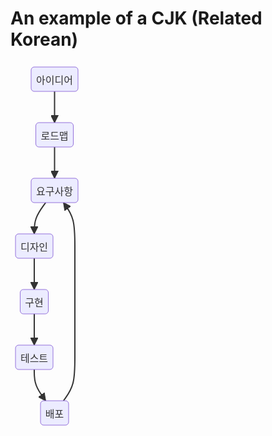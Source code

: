 # An example of a CJK (Related Korean)

<svg aria-roledescription="flowchart-v2" role="graphics-document document" viewBox="-8 -8 116 589" style="max-width: 116px;" xmlns="http://www.w3.org/2000/svg" width="100%" id="mermaid-0"><style>#mermaid-0{font-family:arial,sans-serif;font-size:16px;fill:#333;}#mermaid-0 .error-icon{fill:#552222;}#mermaid-0 .error-text{fill:#552222;stroke:#552222;}#mermaid-0 .edge-thickness-normal{stroke-width:2px;}#mermaid-0 .edge-thickness-thick{stroke-width:3.5px;}#mermaid-0 .edge-pattern-solid{stroke-dasharray:0;}#mermaid-0 .edge-pattern-dashed{stroke-dasharray:3;}#mermaid-0 .edge-pattern-dotted{stroke-dasharray:2;}#mermaid-0 .marker{fill:#333333;stroke:#333333;}#mermaid-0 .marker.cross{stroke:#333333;}#mermaid-0 svg{font-family:arial,sans-serif;font-size:16px;}#mermaid-0 .label{font-family:arial,sans-serif;color:#333;}#mermaid-0 .cluster-label text{fill:#333;}#mermaid-0 .cluster-label span,#mermaid-0 p{color:#333;}#mermaid-0 .label text,#mermaid-0 span,#mermaid-0 p{fill:#333;color:#333;}#mermaid-0 .node rect,#mermaid-0 .node circle,#mermaid-0 .node ellipse,#mermaid-0 .node polygon,#mermaid-0 .node path{fill:#ECECFF;stroke:#9370DB;stroke-width:1px;}#mermaid-0 .flowchart-label text{text-anchor:middle;}#mermaid-0 .node .label{text-align:center;}#mermaid-0 .node.clickable{cursor:pointer;}#mermaid-0 .arrowheadPath{fill:#333333;}#mermaid-0 .edgePath .path{stroke:#333333;stroke-width:2.0px;}#mermaid-0 .flowchart-link{stroke:#333333;fill:none;}#mermaid-0 .edgeLabel{background-color:#e8e8e8;text-align:center;}#mermaid-0 .edgeLabel rect{opacity:0.5;background-color:#e8e8e8;fill:#e8e8e8;}#mermaid-0 .cluster rect{fill:#ffffde;stroke:#aaaa33;stroke-width:1px;}#mermaid-0 .cluster text{fill:#333;}#mermaid-0 .cluster span,#mermaid-0 p{color:#333;}#mermaid-0 div.mermaidTooltip{position:absolute;text-align:center;max-width:200px;padding:2px;font-family:arial,sans-serif;font-size:12px;background:hsl(80, 100%, 96.2745098039%);border:1px solid #aaaa33;border-radius:2px;pointer-events:none;z-index:100;}#mermaid-0 .flowchartTitleText{text-anchor:middle;font-size:18px;fill:#333;}#mermaid-0 :root{--mermaid-font-family:arial,sans-serif;}</style><g><marker orient="auto" markerHeight="12" markerWidth="12" markerUnits="userSpaceOnUse" refY="5" refX="10" viewBox="0 0 10 10" class="marker flowchart" id="flowchart-pointEnd"><path style="stroke-width: 1; stroke-dasharray: 1, 0;" class="arrowMarkerPath" d="M 0 0 L 10 5 L 0 10 z"></path></marker><marker orient="auto" markerHeight="12" markerWidth="12" markerUnits="userSpaceOnUse" refY="5" refX="0" viewBox="0 0 10 10" class="marker flowchart" id="flowchart-pointStart"><path style="stroke-width: 1; stroke-dasharray: 1, 0;" class="arrowMarkerPath" d="M 0 5 L 10 10 L 10 0 z"></path></marker><marker orient="auto" markerHeight="11" markerWidth="11" markerUnits="userSpaceOnUse" refY="5" refX="11" viewBox="0 0 10 10" class="marker flowchart" id="flowchart-circleEnd"><circle style="stroke-width: 1; stroke-dasharray: 1, 0;" class="arrowMarkerPath" r="5" cy="5" cx="5"></circle></marker><marker orient="auto" markerHeight="11" markerWidth="11" markerUnits="userSpaceOnUse" refY="5" refX="-1" viewBox="0 0 10 10" class="marker flowchart" id="flowchart-circleStart"><circle style="stroke-width: 1; stroke-dasharray: 1, 0;" class="arrowMarkerPath" r="5" cy="5" cx="5"></circle></marker><marker orient="auto" markerHeight="11" markerWidth="11" markerUnits="userSpaceOnUse" refY="5.2" refX="12" viewBox="0 0 11 11" class="marker cross flowchart" id="flowchart-crossEnd"><path style="stroke-width: 2; stroke-dasharray: 1, 0;" class="arrowMarkerPath" d="M 1,1 l 9,9 M 10,1 l -9,9"></path></marker><marker orient="auto" markerHeight="11" markerWidth="11" markerUnits="userSpaceOnUse" refY="5.2" refX="-1" viewBox="0 0 11 11" class="marker cross flowchart" id="flowchart-crossStart"><path style="stroke-width: 2; stroke-dasharray: 1, 0;" class="arrowMarkerPath" d="M 1,1 l 9,9 M 10,1 l -9,9"></path></marker><g class="root"><g class="clusters"></g><g class="edgePaths"><path marker-end="url(#flowchart-pointEnd)" style="fill:none;" class="edge-thickness-normal edge-pattern-solid flowchart-link LS-A LE-C" id="L-A-C-0" d="M62.5,39L62.5,43.166666666666664C62.5,47.333333333333336,62.5,55.666666666666664,62.5,64C62.5,72.33333333333333,62.5,80.66666666666667,62.5,84.83333333333333L62.5,89"></path><path marker-end="url(#flowchart-pointEnd)" style="fill:none;" class="edge-thickness-normal edge-pattern-solid flowchart-link LS-C LE-D" id="L-C-D-0" d="M62.5,128L62.5,132.16666666666666C62.5,136.33333333333334,62.5,144.66666666666666,62.5,153C62.5,161.33333333333334,62.5,169.66666666666666,62.5,173.83333333333334L62.5,178"></path><path marker-end="url(#flowchart-pointEnd)" style="fill:none;" class="edge-thickness-normal edge-pattern-solid flowchart-link LS-D LE-E" id="L-D-E-0" d="M48.258426966292134,217L45.21535580524344,221.16666666666666C42.172284644194754,225.33333333333334,36.08614232209738,233.66666666666666,33.04307116104869,242C30,250.33333333333334,30,258.6666666666667,30,262.8333333333333L30,267"></path><path marker-end="url(#flowchart-pointEnd)" style="fill:none;" class="edge-thickness-normal edge-pattern-solid flowchart-link LS-E LE-F" id="L-E-F-0" d="M30,306L30,310.1666666666667C30,314.3333333333333,30,322.6666666666667,30,331C30,339.3333333333333,30,347.6666666666667,30,351.8333333333333L30,356"></path><path marker-end="url(#flowchart-pointEnd)" style="fill:none;" class="edge-thickness-normal edge-pattern-solid flowchart-link LS-F LE-G" id="L-F-G-0" d="M30,395L30,399.1666666666667C30,403.3333333333333,30,411.6666666666667,30,420C30,428.3333333333333,30,436.6666666666667,30,440.8333333333333L30,445"></path><path marker-end="url(#flowchart-pointEnd)" style="fill:none;" class="edge-thickness-normal edge-pattern-solid flowchart-link LS-G LE-H" id="L-G-H-0" d="M30,484L30,488.1666666666667C30,492.3333333333333,30,500.6666666666667,33.04307116104869,509C36.08614232209738,517.3333333333334,42.172284644194754,525.6666666666666,45.21535580524344,529.8333333333334L48.258426966292134,534"></path><path marker-end="url(#flowchart-pointEnd)" style="fill:none;" class="edge-thickness-normal edge-pattern-solid flowchart-link LS-H LE-D" id="L-H-D-0" d="M76.74157303370787,534L79.78464419475655,529.8333333333334C82.82771535580524,525.6666666666666,88.91385767790263,517.3333333333334,91.95692883895133,505.75C95,494.1666666666667,95,479.3333333333333,95,464.5C95,449.6666666666667,95,434.8333333333333,95,420C95,405.1666666666667,95,390.3333333333333,95,375.5C95,360.6666666666667,95,345.8333333333333,95,331C95,316.1666666666667,95,301.3333333333333,95,286.5C95,271.6666666666667,95,256.8333333333333,91.9569288389513,245.25C88.91385767790263,233.66666666666666,82.82771535580524,225.33333333333334,79.78464419475655,221.16666666666666L76.74157303370787,217"></path></g><g class="edgeLabels"><g class="edgeLabel"><g transform="translate(0, 0)" class="label"><foreignObject height="0" width="0"><div style="display: inline-block; white-space: nowrap;" xmlns="http://www.w3.org/1999/xhtml"><span class="edgeLabel"></span></div></foreignObject></g></g><g class="edgeLabel"><g transform="translate(0, 0)" class="label"><foreignObject height="0" width="0"><div style="display: inline-block; white-space: nowrap;" xmlns="http://www.w3.org/1999/xhtml"><span class="edgeLabel"></span></div></foreignObject></g></g><g class="edgeLabel"><g transform="translate(0, 0)" class="label"><foreignObject height="0" width="0"><div style="display: inline-block; white-space: nowrap;" xmlns="http://www.w3.org/1999/xhtml"><span class="edgeLabel"></span></div></foreignObject></g></g><g class="edgeLabel"><g transform="translate(0, 0)" class="label"><foreignObject height="0" width="0"><div style="display: inline-block; white-space: nowrap;" xmlns="http://www.w3.org/1999/xhtml"><span class="edgeLabel"></span></div></foreignObject></g></g><g class="edgeLabel"><g transform="translate(0, 0)" class="label"><foreignObject height="0" width="0"><div style="display: inline-block; white-space: nowrap;" xmlns="http://www.w3.org/1999/xhtml"><span class="edgeLabel"></span></div></foreignObject></g></g><g class="edgeLabel"><g transform="translate(0, 0)" class="label"><foreignObject height="0" width="0"><div style="display: inline-block; white-space: nowrap;" xmlns="http://www.w3.org/1999/xhtml"><span class="edgeLabel"></span></div></foreignObject></g></g><g class="edgeLabel"><g transform="translate(0, 0)" class="label"><foreignObject height="0" width="0"><div style="display: inline-block; white-space: nowrap;" xmlns="http://www.w3.org/1999/xhtml"><span class="edgeLabel"></span></div></foreignObject></g></g></g><g class="nodes"><g transform="translate(62.5, 19.5)" id="flowchart-A-16" class="node default default flowchart-label"><rect height="39" width="75" y="-19.5" x="-37.5" ry="5" rx="5" style="" class="basic label-container"></rect><g transform="translate(-30, -12)" style="" class="label"><rect></rect><foreignObject height="24" width="60"><div style="display: inline-block; white-space: nowrap;" xmlns="http://www.w3.org/1999/xhtml"><span class="nodeLabel">아이디어</span></div></foreignObject></g></g><g transform="translate(62.5, 108.5)" id="flowchart-C-17" class="node default default flowchart-label"><rect height="39" width="60" y="-19.5" x="-30" ry="5" rx="5" style="" class="basic label-container"></rect><g transform="translate(-22.5, -12)" style="" class="label"><rect></rect><foreignObject height="24" width="45"><div style="display: inline-block; white-space: nowrap;" xmlns="http://www.w3.org/1999/xhtml"><span class="nodeLabel">로드맵</span></div></foreignObject></g></g><g transform="translate(62.5, 197.5)" id="flowchart-D-18" class="node default default flowchart-label"><rect height="39" width="75" y="-19.5" x="-37.5" ry="5" rx="5" style="" class="basic label-container"></rect><g transform="translate(-30, -12)" style="" class="label"><rect></rect><foreignObject height="24" width="60"><div style="display: inline-block; white-space: nowrap;" xmlns="http://www.w3.org/1999/xhtml"><span class="nodeLabel">요구사항</span></div></foreignObject></g></g><g transform="translate(30, 286.5)" id="flowchart-E-19" class="node default default flowchart-label"><rect height="39" width="60" y="-19.5" x="-30" ry="5" rx="5" style="" class="basic label-container"></rect><g transform="translate(-22.5, -12)" style="" class="label"><rect></rect><foreignObject height="24" width="45"><div style="display: inline-block; white-space: nowrap;" xmlns="http://www.w3.org/1999/xhtml"><span class="nodeLabel">디자인</span></div></foreignObject></g></g><g transform="translate(30, 375.5)" id="flowchart-F-20" class="node default default flowchart-label"><rect height="39" width="45" y="-19.5" x="-22.5" ry="5" rx="5" style="" class="basic label-container"></rect><g transform="translate(-15, -12)" style="" class="label"><rect></rect><foreignObject height="24" width="30"><div style="display: inline-block; white-space: nowrap;" xmlns="http://www.w3.org/1999/xhtml"><span class="nodeLabel">구현</span></div></foreignObject></g></g><g transform="translate(30, 464.5)" id="flowchart-G-21" class="node default default flowchart-label"><rect height="39" width="60" y="-19.5" x="-30" ry="5" rx="5" style="" class="basic label-container"></rect><g transform="translate(-22.5, -12)" style="" class="label"><rect></rect><foreignObject height="24" width="45"><div style="display: inline-block; white-space: nowrap;" xmlns="http://www.w3.org/1999/xhtml"><span class="nodeLabel">테스트</span></div></foreignObject></g></g><g transform="translate(62.5, 553.5)" id="flowchart-H-22" class="node default default flowchart-label"><rect height="39" width="45" y="-19.5" x="-22.5" ry="5" rx="5" style="" class="basic label-container"></rect><g transform="translate(-15, -12)" style="" class="label"><rect></rect><foreignObject height="24" width="30"><div style="display: inline-block; white-space: nowrap;" xmlns="http://www.w3.org/1999/xhtml"><span class="nodeLabel">배포</span></div></foreignObject></g></g></g></g></g></svg>
